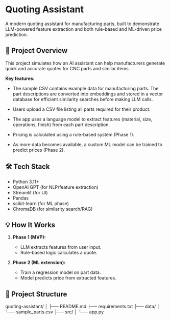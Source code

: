 # Quoting Assistant

A modern quoting assistant for manufacturing parts, built to demonstrate LLM-powered feature extraction and both rule-based and ML-driven price prediction.

## 🚀 Project Overview

This project simulates how an AI assistant can help manufacturers generate quick and accurate quotes for CNC parts and similar items.

**Key features:**
- The sample CSV contains example data for manufacturing parts. The part descriptions are converted into embeddings and stored in a vector database for efficient similarity searches before making LLM calls.

- Users upload a CSV file listing all parts required for their product.

- The app uses a language model to extract features (material, size, operations, finish) from each part description.

- Pricing is calculated using a rule-based system (Phase 1).

- As more data becomes available, a custom ML model can be trained to predict prices (Phase 2).

## 🛠️ Tech Stack

- Python 3.11+
- OpenAI GPT (for NLP/feature extraction)
- Streamlit (for UI)
- Pandas
- scikit-learn (for ML phase)
- ChromaDB (for similarity search/RAG)

## 💡 How It Works

1. **Phase 1 (MVP):**
   - LLM extracts features from user input.
   - Rule-based logic calculates a quote.

2. **Phase 2 (ML extension):**
   - Train a regression model on part data.
   - Model predicts price from extracted features.

## 📁 Project Structure
quoting-assistant/
│
├── README.md
├── requirements.txt
├── data/
│ └── sample_parts.csv
├── src/
│ └── app.py


